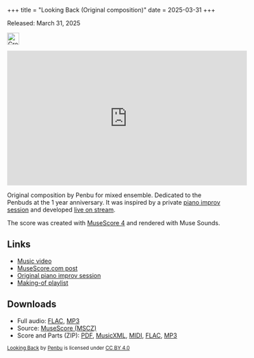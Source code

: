 +++
title = "Looking Back (Original composition)"
date = 2025-03-31
+++

Released: March 31, 2025

<p>
<a href="http://creativecommons.org/licenses/by/4.0/" target="_blank" rel="license noopener noreferrer">
<img src="https://mirrors.creativecommons.org/presskit/buttons/88x31/svg/by.svg" alt="Creative Commons Attribution 4.0 International" style="height: 2em; width: auto;" />
</a>
</p>

<iframe class="featured-video" width="560" height="315" src="https://www.youtube.com/embed/P2J0T_WqNX8" title="YouTube video player" frameborder="0" allow="accelerometer; autoplay; clipboard-write; encrypted-media; gyroscope; picture-in-picture; web-share" allowfullscreen></iframe>

Original composition by Penbu for mixed ensemble.
Dedicated to the Penbuds at the 1 year anniversary.
It was inspired by a private [piano improv session][piano-improv] and developed [live on stream][making-of playlist].

The score was created with [MuseScore 4](https://musescore.org/) and rendered with Muse Sounds.

## Links

* [Music video](https://www.youtube.com/watch?v=pcKH6YUph_M)
* [MuseScore.com post](https://musescore.com/user/73151548/scores/24411562)
* [Original piano improv session][piano-improv]
* [Making-of playlist][]

[piano-improv]: https://www.youtube.com/watch?v=Dzfxpcf0vqk
[making-of playlist]: https://www.youtube.com/playlist?list=PLNMaWutZ8vfP5UEQ50KUBcvvBl8IIamCS

## Downloads

* Full audio: [FLAC][score-flac], [MP3][score-mp3]
* Source: [MuseScore (MSCZ)][score-mscz]
* Score and Parts (ZIP): [PDF][parts-pdf], [MusicXML][parts-mxl], [MIDI][parts-mid], [FLAC][parts-flac], [MP3][parts-mp3]

[score-mscz]:  https://files.penbuvt.ca/music/looking-back/Penbu%20-%20Looking%20Back.mscz
[score-flac]:  https://files.penbuvt.ca/music/looking-back/Penbu%20-%20Looking%20Back.flac
[score-mp3]:   https://files.penbuvt.ca/music/looking-back/Penbu%20-%20Looking%20Back.mp3
[parts-flac]:  https://files.penbuvt.ca/music/looking-back/Penbu%20-%20Looking%20Back%20%28flac%29.zip
[parts-mid]:   https://files.penbuvt.ca/music/looking-back/Penbu%20-%20Looking%20Back%20%28mid%29.zip
[parts-mp3]:   https://files.penbuvt.ca/music/looking-back/Penbu%20-%20Looking%20Back%20%28mp3%29.zip
[parts-mxl]:   https://files.penbuvt.ca/music/looking-back/Penbu%20-%20Looking%20Back%20%28mxl%29.zip
[parts-pdf]:   https://files.penbuvt.ca/music/looking-back/Penbu%20-%20Looking%20Back%20%28pdf%29.zip


 <p xmlns:cc="http://creativecommons.org/ns#" xmlns:dct="http://purl.org/dc/terms/"><small><a property="dct:title" rel="cc:attributionURL" href="https://www.penbuvt.ca/portfolio/looking-back/">Looking Back</a> by <a rel="cc:attributionURL dct:creator" property="cc:attributionName" href="https://www.penbuvt.ca/">Penbu</a> is licensed under <a href="http://creativecommons.org/licenses/by/4.0/" target="_blank" rel="license noopener noreferrer" style="display:inline-block;">CC BY 4.0<img style="height:1em!important;margin-left:3px;vertical-align:text-bottom;" src="https://mirrors.creativecommons.org/presskit/icons/cc.svg"><img style="height:1em!important;margin-left:3px;vertical-align:text-bottom;" src="https://mirrors.creativecommons.org/presskit/icons/by.svg"></a></small></p>

